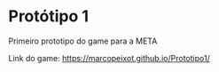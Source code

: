 # Protótipo 1
 Primeiro prototipo do game para a META

 Link do game: https://marcopeixot.github.io/Prototipo1/
